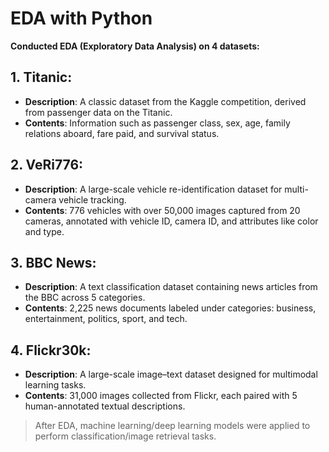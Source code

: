 # EDA with Python
**Conducted EDA (Exploratory Data Analysis) on 4 datasets:**

## 1. Titanic:
- **Description**: A classic dataset from the Kaggle competition, derived from passenger data on the Titanic.  
- **Contents**: Information such as passenger class, sex, age, family relations aboard, fare paid, and survival status.

## 2. VeRi776:
- **Description**: A large-scale vehicle re-identification dataset for multi-camera vehicle tracking.  
- **Contents**: 776 vehicles with over 50,000 images captured from 20 cameras, annotated with vehicle ID, camera ID, and attributes like color and type.

## 3. BBC News:
- **Description**: A text classification dataset containing news articles from the BBC across 5 categories.  
- **Contents**: 2,225 news documents labeled under categories: business, entertainment, politics, sport, and tech.

## 4. Flickr30k:
- **Description**: A large-scale image–text dataset designed for multimodal learning tasks.  
- **Contents**: 31,000 images collected from Flickr, each paired with 5 human-annotated textual descriptions.

> After EDA, machine learning/deep learning models were applied to perform classification/image retrieval tasks.

